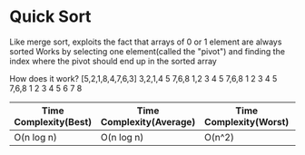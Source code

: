 # Quick Sort

Like merge sort, exploits the fact that arrays of 0 or 1 element are always sorted
Works by selecting one element(called the "pivot") and finding the index where the pivot should end up in the sorted array

How does it work?
[5,2,1,8,4,7,6,3]
3,2,1,4 5 7,6,8
1,2 3 4 5 7,6,8
1 2 3 4 5 7,6,8
1 2 3 4 5 6 7 8

| Time Complexity(Best) | Time Complexity(Average) | Time Complexity(Worst) | Space Complexity |
| --------------------- | ------------------------ | ---------------------- | ---------------- |
| O(n log n)            | O(n log n)               | O(n^2)                 | O( log n)        |

